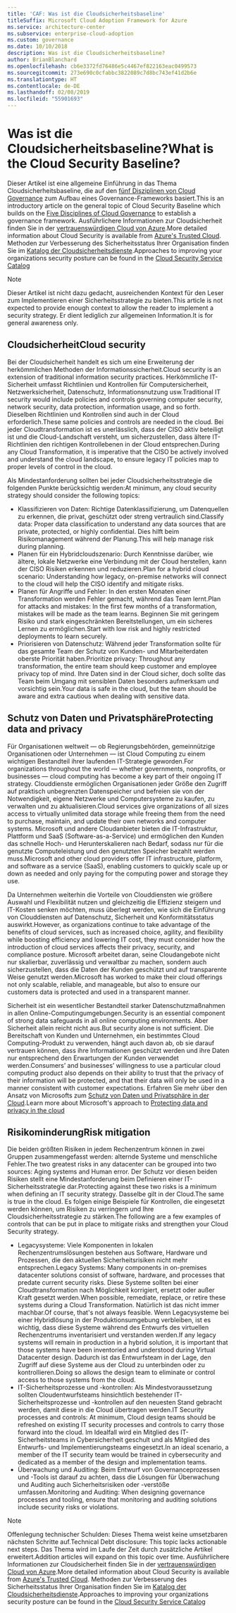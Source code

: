 ```yaml
---
title: 'CAF: Was ist die Cloudsicherheitsbaseline'
titleSuffix: Microsoft Cloud Adoption Framework for Azure
ms.service: architecture-center
ms.subservice: enterprise-cloud-adoption
ms.custom: governance
ms.date: 10/10/2018
description: Was ist die Cloudsicherheitsbaseline?
author: BrianBlanchard
ms.openlocfilehash: cb6e3372fd76486e5c4467ef822163eac0499573
ms.sourcegitcommit: 273e690c0cfabbc3822089c7d8bc743ef41d2b6e
ms.translationtype: HT
ms.contentlocale: de-DE
ms.lasthandoff: 02/08/2019
ms.locfileid: "55901693"
---
```

<!-- markdownlint-disable MD026 -->

# <a name="what-is-the-cloud-security-baseline"></a><span data-ttu-id="740b1-103">Was ist die Cloudsicherheitsbaseline?</span><span class="sxs-lookup"><span data-stu-id="740b1-103">What is the Cloud Security Baseline?</span></span>

<span data-ttu-id="740b1-104">Dieser Artikel ist eine allgemeine Einführung in das Thema Cloudsicherheitsbaseline, die auf den [fünf Disziplinen von Cloud Governance](../governance-disciplines.md) zum Aufbau eines Governance-Frameworks basiert.</span><span class="sxs-lookup"><span data-stu-id="740b1-104">This is an introductory article on the general topic of Cloud Security Baseline which builds on the [Five Disciplines of Cloud Governance](../governance-disciplines.md) to establish a governance framework.</span></span> <span data-ttu-id="740b1-105">Ausführlichere Informationen zur Cloudsicherheit finden Sie in der [vertrauenswürdigen Cloud von Azure](https://azure.microsoft.com/overview/trusted-cloud/).</span><span class="sxs-lookup"><span data-stu-id="740b1-105">More detailed information about Cloud Security is available from [Azure's Trusted Cloud](https://azure.microsoft.com/overview/trusted-cloud/).</span></span> <span data-ttu-id="740b1-106">Methoden zur Verbesserung des Sicherheitsstatus Ihrer Organisation finden Sie im [Katalog der Cloudsicherheitsdienste](https://www.microsoft.com/security/information-protection).</span><span class="sxs-lookup"><span data-stu-id="740b1-106">Approaches to improving your organizations security posture can be found in the [Cloud Security Service Catalog](https://www.microsoft.com/security/information-protection)</span></span>

> [!NOTE]
> <span data-ttu-id="740b1-107">Dieser Artikel ist nicht dazu gedacht, ausreichenden Kontext für den Leser zum Implementieren einer Sicherheitsstrategie zu bieten.</span><span class="sxs-lookup"><span data-stu-id="740b1-107">This article is not expected to provide enough context to allow the reader to implement a security strategy.</span></span> <span data-ttu-id="740b1-108">Er dient lediglich zur allgemeinen Information.</span><span class="sxs-lookup"><span data-stu-id="740b1-108">It is for general awareness only.</span></span>

## <a name="cloud-security"></a><span data-ttu-id="740b1-109">Cloudsicherheit</span><span class="sxs-lookup"><span data-stu-id="740b1-109">Cloud security</span></span>

<span data-ttu-id="740b1-110">Bei der Cloudsicherheit handelt es sich um eine Erweiterung der herkömmlichen Methoden der Informationssicherheit.</span><span class="sxs-lookup"><span data-stu-id="740b1-110">Cloud security is an extension of traditional information security practices.</span></span> <span data-ttu-id="740b1-111">Herkömmliche IT-Sicherheit umfasst Richtlinien und Kontrollen für Computersicherheit, Netzwerksicherheit, Datenschutz, Informationsnutzung usw.</span><span class="sxs-lookup"><span data-stu-id="740b1-111">Traditional IT security would include policies and controls governing computer security, network security, data protection, information usage, and so forth.</span></span> <span data-ttu-id="740b1-112">Dieselben Richtlinien und Kontrollen sind auch in der Cloud erforderlich.</span><span class="sxs-lookup"><span data-stu-id="740b1-112">These same policies and controls are needed in the cloud.</span></span> <span data-ttu-id="740b1-113">Bei jeder Cloudtransformation ist es unerlässlich, dass der CISO aktiv beteiligt ist und die Cloud-Landschaft versteht, um sicherzustellen, dass ältere IT-Richtlinien den richtigen Kontrollebenen in der Cloud entsprechen.</span><span class="sxs-lookup"><span data-stu-id="740b1-113">During any Cloud Transformation, it is imperative that the CISO be actively involved and understand the cloud landscape, to ensure legacy IT policies map to proper levels of control in the cloud.</span></span>

<span data-ttu-id="740b1-114">Als Mindestanforderung sollten bei jeder Cloudsicherheitsstrategie die folgenden Punkte berücksichtig werden:</span><span class="sxs-lookup"><span data-stu-id="740b1-114">At minimum, any cloud security strategy should consider the following topics:</span></span>

* <span data-ttu-id="740b1-115">Klassifizieren von Daten: Richtige Datenklassifizierung, um Datenquellen zu erkennen, die privat, geschützt oder streng vertraulich sind.</span><span class="sxs-lookup"><span data-stu-id="740b1-115">Classify data: Proper data classification to understand any data sources that are private, protected, or highly confidential.</span></span> <span data-ttu-id="740b1-116">Dies hilft beim Risikomanagement während der Planung.</span><span class="sxs-lookup"><span data-stu-id="740b1-116">This will help manage risk during planning.</span></span>
* <span data-ttu-id="740b1-117">Planen für ein Hybridcloudszenario: Durch Kenntnisse darüber, wie ältere, lokale Netzwerke eine Verbindung mit der Cloud herstellen, kann der CISO Risiken erkennen und reduzieren.</span><span class="sxs-lookup"><span data-stu-id="740b1-117">Plan for a hybrid cloud scenario: Understanding how legacy, on-premise networks will connect to the cloud will help the CISO identify and mitigate risks.</span></span>
* <span data-ttu-id="740b1-118">Planen für Angriffe und Fehler: In den ersten Monaten einer Transformation werden Fehler gemacht, während das Team lernt.</span><span class="sxs-lookup"><span data-stu-id="740b1-118">Plan for attacks and mistakes: In the first few months of a transformation, mistakes will be made as the team learns.</span></span> <span data-ttu-id="740b1-119">Beginnen Sie mit geringem Risiko und stark eingeschränkten Bereitstellungen, um ein sicheres Lernen zu ermöglichen.</span><span class="sxs-lookup"><span data-stu-id="740b1-119">Start with low risk and highly restricted deployments to learn securely.</span></span>
* <span data-ttu-id="740b1-120">Priorisieren von Datenschutz: Während jeder Transformation sollte für das gesamte Team der Schutz von Kunden- und Mitarbeiterdaten oberste Priorität haben.</span><span class="sxs-lookup"><span data-stu-id="740b1-120">Prioritize privacy: Throughout any transformation, the entire team should keep customer and employee privacy top of mind.</span></span> <span data-ttu-id="740b1-121">Ihre Daten sind in der Cloud sicher, doch sollte das Team beim Umgang mit sensiblen Daten besonders aufmerksam und vorsichtig sein.</span><span class="sxs-lookup"><span data-stu-id="740b1-121">Your data is safe in the cloud, but the team should be aware and extra cautious when dealing with sensitive data.</span></span>

## <a name="protecting-data-and-privacy"></a><span data-ttu-id="740b1-122">Schutz von Daten und Privatsphäre</span><span class="sxs-lookup"><span data-stu-id="740b1-122">Protecting data and privacy</span></span>

<span data-ttu-id="740b1-123">Für Organisationen weltweit &mdash; ob Regierungsbehörden, gemeinnützige Organisationen oder Unternehmen &mdash; ist Cloud Computing zu einem wichtigen Bestandteil ihrer laufenden IT-Strategie geworden.</span><span class="sxs-lookup"><span data-stu-id="740b1-123">For organizations throughout the world &mdash; whether governments, nonprofits, or businesses &mdash; cloud computing has become a key part of their ongoing IT strategy.</span></span> <span data-ttu-id="740b1-124">Clouddienste ermöglichen Organisationen jeder Größe den Zugriff auf praktisch unbegrenzten Datenspeicher und befreien sie von der Notwendigkeit, eigene Netzwerke und Computersysteme zu kaufen, zu verwalten und zu aktualisieren.</span><span class="sxs-lookup"><span data-stu-id="740b1-124">Cloud services give organizations of all sizes access to virtually unlimited data storage while freeing them from the need to purchase, maintain, and update their own networks and computer systems.</span></span> <span data-ttu-id="740b1-125">Microsoft und andere Cloudanbieter bieten die IT-Infrastruktur, Plattform und SaaS (Software-as-a-Service) und ermöglichen den Kunden das schnelle Hoch- und Herunterskalieren nach Bedarf, sodass nur für die genutzte Computeleistung und den genutzten Speicher bezahlt werden muss.</span><span class="sxs-lookup"><span data-stu-id="740b1-125">Microsoft and other cloud providers offer IT infrastructure, platform, and software as a service (SaaS), enabling customers to quickly scale up or down as needed and only paying for the computing power and storage they use.</span></span>

<span data-ttu-id="740b1-126">Da Unternehmen weiterhin die Vorteile von Clouddiensten wie größere Auswahl und Flexibilität nutzen und gleichzeitig die Effizienz steigern und IT-Kosten senken möchten, muss überlegt werden, wie sich die Einführung von Clouddiensten auf Datenschutz, Sicherheit und Konformitätsstatus auswirkt.</span><span class="sxs-lookup"><span data-stu-id="740b1-126">However, as organizations continue to take advantage of the benefits of cloud services, such as increased choice, agility, and flexibility while boosting efficiency and lowering IT cost, they must consider how the introduction of cloud services affects their privacy, security, and compliance posture.</span></span> <span data-ttu-id="740b1-127">Microsoft arbeitet daran, seine Cloudangebote nicht nur skalierbar, zuverlässig und verwaltbar zu machen, sondern auch sicherzustellen, dass die Daten der Kunden geschützt und auf transparente Weise genutzt werden.</span><span class="sxs-lookup"><span data-stu-id="740b1-127">Microsoft has worked to make their cloud offerings not only scalable, reliable, and manageable, but also to ensure our customers data is protected and used in a transparent manner.</span></span>

<span data-ttu-id="740b1-128">Sicherheit ist ein wesentlicher Bestandteil starker Datenschutzmaßnahmen in allen Online-Computingumgebungen.</span><span class="sxs-lookup"><span data-stu-id="740b1-128">Security is an essential component of strong data safeguards in all online computing environments.</span></span> <span data-ttu-id="740b1-129">Aber Sicherheit allein reicht nicht aus.</span><span class="sxs-lookup"><span data-stu-id="740b1-129">But security alone is not sufficient.</span></span> <span data-ttu-id="740b1-130">Die Bereitschaft von Kunden und Unternehmen, ein bestimmtes Cloud Computing-Produkt zu verwenden, hängt auch davon ab, ob sie darauf vertrauen können, dass ihre Informationen geschützt werden und ihre Daten nur entsprechend den Erwartungen der Kunden verwendet werden.</span><span class="sxs-lookup"><span data-stu-id="740b1-130">Consumers’ and businesses’ willingness to use a particular cloud computing product also depends on their ability to trust that the privacy of their information will be protected, and that their data will only be used in a manner consistent with customer expectations.</span></span> <span data-ttu-id="740b1-131">Erfahren Sie mehr über den Ansatz von Microsofts zum [Schutz von Daten und Privatsphäre in der Cloud](https://go.microsoft.com/fwlink/?LinkId=808242&clcid=0x409).</span><span class="sxs-lookup"><span data-stu-id="740b1-131">Learn more about Microsoft's approach to [Protecting data and privacy in the cloud](https://go.microsoft.com/fwlink/?LinkId=808242&clcid=0x409)</span></span>

## <a name="risk-mitigation"></a><span data-ttu-id="740b1-132">Risikominderung</span><span class="sxs-lookup"><span data-stu-id="740b1-132">Risk mitigation</span></span>

<span data-ttu-id="740b1-133">Die beiden größten Risiken in jedem Rechenzentrum können in zwei Gruppen zusammengefasst werden: alternde Systeme und menschliche Fehler.</span><span class="sxs-lookup"><span data-stu-id="740b1-133">The two greatest risks in any datacenter can be grouped into two sources: Aging systems and Human error.</span></span> <span data-ttu-id="740b1-134">Der Schutz vor diesen beiden Risiken stellt eine Mindestanforderung beim Definieren einer IT-Sicherheitsstrategie dar.</span><span class="sxs-lookup"><span data-stu-id="740b1-134">Protecting against these two risks is a minimum when defining an IT security strategy.</span></span> <span data-ttu-id="740b1-135">Dasselbe gilt in der Cloud.</span><span class="sxs-lookup"><span data-stu-id="740b1-135">The same is true in the cloud.</span></span> <span data-ttu-id="740b1-136">Es folgen einige Beispiele für Kontrollen, die eingesetzt werden können, um Risiken zu verringern und Ihre Cloudsicherheitsstrategie zu stärken.</span><span class="sxs-lookup"><span data-stu-id="740b1-136">The following are a few examples of controls that can be put in place to mitigate risks and strengthen your Cloud Security strategy.</span></span>

* <span data-ttu-id="740b1-137">Legacysysteme: Viele Komponenten in lokalen Rechenzentrumslösungen bestehen aus Software, Hardware und Prozessen, die den aktuellen Sicherheitsrisiken nicht mehr entsprechen.</span><span class="sxs-lookup"><span data-stu-id="740b1-137">Legacy Systems: Many components in on-premises datacenter solutions consist of software, hardware, and processes that predate current security risks.</span></span> <span data-ttu-id="740b1-138">Diese Systeme sollten bei einer Cloudtransformation nach Möglichkeit korrigiert, ersetzt oder außer Kraft gesetzt werden.</span><span class="sxs-lookup"><span data-stu-id="740b1-138">When possible, remediate, replace, or retire these systems during a Cloud Transformation.</span></span> <span data-ttu-id="740b1-139">Natürlich ist das nicht immer machbar.</span><span class="sxs-lookup"><span data-stu-id="740b1-139">Of course, that's not always feasible.</span></span> <span data-ttu-id="740b1-140">Wenn Legacysysteme bei einer Hybridlösung in der Produktionsumgebung verbleiben, ist es wichtig, dass diese Systeme während des Entwurfs des virtuellen Rechenzentrums inventarisiert und verstanden werden.</span><span class="sxs-lookup"><span data-stu-id="740b1-140">If any legacy systems will remain in production in a hybrid solution, it is important that those systems have been inventoried and understood during Virtual Datacenter design.</span></span> <span data-ttu-id="740b1-141">Dadurch ist das Entwurfsteam in der Lage, den Zugriff auf diese Systeme aus der Cloud zu unterbinden oder zu kontrollieren.</span><span class="sxs-lookup"><span data-stu-id="740b1-141">Doing so allows the design team to eliminate or control access to those systems from the cloud.</span></span>
* <span data-ttu-id="740b1-142">IT-Sicherheitsprozesse und -kontrollen: Als Mindestvoraussetzung sollten Cloudentwurfsteams hinsichtlich bestehender IT-Sicherheitsprozesse und -kontrollen auf den neuesten Stand gebracht werden, damit diese in die Cloud übertragen werden.</span><span class="sxs-lookup"><span data-stu-id="740b1-142">IT Security processes and controls: At minimum, Cloud design teams should be refreshed on existing IT security processes and controls to carry those forward into the cloud.</span></span> <span data-ttu-id="740b1-143">Im Idealfall wird ein Mitglied des IT-Sicherheitsteams in Cybersicherheit geschult und als Mitglied des Entwurfs- und Implementierungsteams eingesetzt.</span><span class="sxs-lookup"><span data-stu-id="740b1-143">In an ideal scenario, a member of the IT security team would be trained in cybersecurity and dedicated as a member of the design and implementation teams.</span></span>
* <span data-ttu-id="740b1-144">Überwachung und Auditing: Beim Entwurf von Governanceprozessen und -Tools ist darauf zu achten, dass die Lösungen für Überwachung und Auditing auch Sicherheitsrisiken oder -verstöße umfassen.</span><span class="sxs-lookup"><span data-stu-id="740b1-144">Monitoring and Auditing: When designing governance processes and tooling, ensure that monitoring and auditing solutions include security risks or violations.</span></span>

> [!NOTE]
> <span data-ttu-id="740b1-145">Offenlegung technischer Schulden: Dieses Thema weist keine umsetzbaren nächsten Schritte auf.</span><span class="sxs-lookup"><span data-stu-id="740b1-145">Technical Debt disclosure: This topic lacks actionable next steps.</span></span> <span data-ttu-id="740b1-146">Das Thema wird im Laufe der Zeit durch zusätzliche Artikel erweitert.</span><span class="sxs-lookup"><span data-stu-id="740b1-146">Addition articles will expand on this topic over time.</span></span> <span data-ttu-id="740b1-147">Ausführlichere Informationen zur Cloudsicherheit finden Sie in der [vertrauenswürdigen Cloud von Azure](https://azure.microsoft.com/overview/trusted-cloud/).</span><span class="sxs-lookup"><span data-stu-id="740b1-147">More detailed information about Cloud Security is available from [Azure's Trusted Cloud](https://azure.microsoft.com/overview/trusted-cloud/).</span></span> <span data-ttu-id="740b1-148">Methoden zur Verbesserung des Sicherheitsstatus Ihrer Organisation finden Sie im [Katalog der Cloudsicherheitsdienste](https://www.microsoft.com/security/information-protection).</span><span class="sxs-lookup"><span data-stu-id="740b1-148">Approaches to improving your organizations security posture can be found in the [Cloud Security Service Catalog](https://www.microsoft.com/security/information-protection)</span></span>
